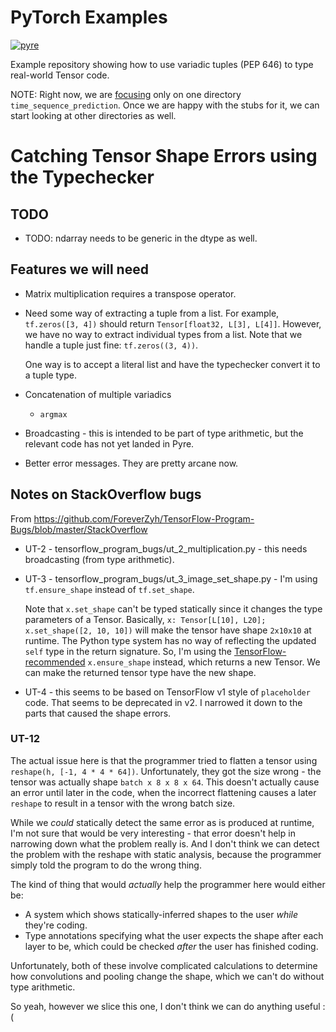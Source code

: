 # PyTorch Examples

[![pyre](https://github.com/pradeep90/examples/workflows/Run%20Pyre/badge.svg)](https://github.com/pradeep90/examples/actions/workflows/main.yml)

Example repository showing how to use variadic tuples (PEP 646) to type real-world Tensor code.

NOTE: Right now, we are [focusing](https://github.com/pradeep90/pytorch_examples/blob/master/.pyre_configuration#L3) only on one directory `time_sequence_prediction`. Once we are happy with the stubs for it, we can start looking at other directories as well.

# Catching Tensor Shape Errors using the Typechecker

## TODO

+ TODO: ndarray needs to be generic in the dtype as well.

## Features we will need

+ Matrix multiplication requires a transpose operator.

+ Need some way of extracting a tuple from a list. For example, `tf.zeros([3, 4])` should return `Tensor[float32, L[3], L[4]]`. However, we have no way to extract individual types from a list. Note that we handle a tuple just fine: `tf.zeros((3, 4))`.

  One way is to accept a literal list and have the typechecker convert it to a tuple type.

+ Concatenation of multiple variadics

  - `argmax`

+ Broadcasting - this is intended to be part of type arithmetic, but the relevant code has not yet landed in Pyre.

+ Better error messages. They are pretty arcane now.

## Notes on StackOverflow bugs

From https://github.com/ForeverZyh/TensorFlow-Program-Bugs/blob/master/StackOverflow

+ UT-2 - tensorflow_program_bugs/ut_2_multiplication.py - this needs broadcasting (from type arithmetic).

+ UT-3 - tensorflow_program_bugs/ut_3_image_set_shape.py - I'm using `tf.ensure_shape` instead of `tf.set_shape`.

  Note that `x.set_shape` can't be typed statically since it changes the type parameters of a Tensor. Basically, `x: Tensor[L[10], L20]; x.set_shape([2, 10, 10])` will make the tensor have shape `2x10x10` at runtime. The Python type system has no way of reflecting the updated `self` type in the return signature. So, I'm using the [TensorFlow-recommended](https://www.tensorflow.org/api_docs/python/tf/Tensor#set_shape) `x.ensure_shape` instead, which returns a new Tensor. We can make the returned tensor type have the new shape.

+ UT-4 - this seems to be based on TensorFlow v1 style of `placeholder` code. That seems to be deprecated in v2. I narrowed it down to the parts that caused the shape errors.


### UT-12

The actual issue here is that the programmer tried to flatten a tensor using `reshape(h, [-1, 4 * 4 * 64])`. Unfortunately, they got the size wrong - the tensor was actually shape `batch x 8 x 8 x 64`. This doesn't actually cause an error until later in the code, when the incorrect flattening causes a later `reshape` to result in a tensor with the wrong batch size.

While we _could_ statically detect the same error as is produced at runtime, I'm not sure that would be very interesting - that error doesn't help in narrowing down what the problem really is. And I don't think we can detect the problem with the reshape with static analysis, because the programmer simply told the program to do the wrong thing.

The kind of thing that would _actually_ help the programmer here would either be:

* A system which shows statically-inferred shapes to the user _while_ they're coding.
* Type annotations specifying what the user expects the shape after each layer to be, which could be checked _after_ the user has finished coding.

Unfortunately, both of these involve complicated calculations to determine how convolutions and pooling change the shape, which we can't do without type arithmetic.

So yeah, however we slice this one, I don't think we can do anything useful :(

